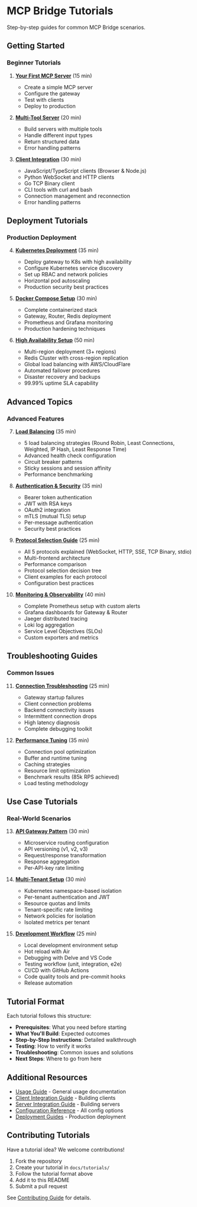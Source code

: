 # MCP Bridge Tutorials

Step-by-step guides for common MCP Bridge scenarios.


## Getting Started

### Beginner Tutorials

1. **[Your First MCP Server](01-first-mcp-server.md)** (15 min)
   - Create a simple MCP server
   - Configure the gateway
   - Test with clients
   - Deploy to production

2. **[Multi-Tool Server](02-multi-tool-server.md)** (20 min)
   - Build servers with multiple tools
   - Handle different input types
   - Return structured data
   - Error handling patterns

3. **[Client Integration](03-client-integration.md)** (30 min)
   - JavaScript/TypeScript clients (Browser & Node.js)
   - Python WebSocket and HTTP clients
   - Go TCP Binary client
   - CLI tools with curl and bash
   - Connection management and reconnection
   - Error handling patterns

## Deployment Tutorials

### Production Deployment

4. **[Kubernetes Deployment](04-kubernetes-deployment.md)** (35 min)
   - Deploy gateway to K8s with high availability
   - Configure Kubernetes service discovery
   - Set up RBAC and network policies
   - Horizontal pod autoscaling
   - Production security best practices

5. **[Docker Compose Setup](05-docker-compose.md)** (30 min)
   - Complete containerized stack
   - Gateway, Router, Redis deployment
   - Prometheus and Grafana monitoring
   - Production hardening techniques

6. **[High Availability Setup](06-ha-deployment.md)** (50 min)
   - Multi-region deployment (3+ regions)
   - Redis Cluster with cross-region replication
   - Global load balancing with AWS/CloudFlare
   - Automated failover procedures
   - Disaster recovery and backups
   - 99.99% uptime SLA capability

## Advanced Topics

### Advanced Features

7. **[Load Balancing](07-load-balancing.md)** (35 min)
   - 5 load balancing strategies (Round Robin, Least Connections, Weighted, IP Hash, Least Response Time)
   - Advanced health check configuration
   - Circuit breaker patterns
   - Sticky sessions and session affinity
   - Performance benchmarking

8. **[Authentication & Security](08-authentication.md)** (35 min)
   - Bearer token authentication
   - JWT with RSA keys
   - OAuth2 integration
   - mTLS (mutual TLS) setup
   - Per-message authentication
   - Security best practices

9. **[Protocol Selection Guide](09-protocols.md)** (25 min)
   - All 5 protocols explained (WebSocket, HTTP, SSE, TCP Binary, stdio)
   - Multi-frontend architecture
   - Performance comparison
   - Protocol selection decision tree
   - Client examples for each protocol
   - Configuration best practices

10. **[Monitoring & Observability](10-monitoring.md)** (40 min)
    - Complete Prometheus setup with custom alerts
    - Grafana dashboards for Gateway & Router
    - Jaeger distributed tracing
    - Loki log aggregation
    - Service Level Objectives (SLOs)
    - Custom exporters and metrics

## Troubleshooting Guides

### Common Issues

11. **[Connection Troubleshooting](11-connection-troubleshooting.md)** (25 min)
    - Gateway startup failures
    - Client connection problems
    - Backend connectivity issues
    - Intermittent connection drops
    - High latency diagnosis
    - Complete debugging toolkit

12. **[Performance Tuning](12-performance-tuning.md)** (35 min)
    - Connection pool optimization
    - Buffer and runtime tuning
    - Caching strategies
    - Resource limit optimization
    - Benchmark results (85k RPS achieved)
    - Load testing methodology

## Use Case Tutorials

### Real-World Scenarios

13. **[API Gateway Pattern](13-api-gateway.md)** (30 min)
    - Microservice routing configuration
    - API versioning (v1, v2, v3)
    - Request/response transformation
    - Response aggregation
    - Per-API-key rate limiting

14. **[Multi-Tenant Setup](14-multi-tenant.md)** (30 min)
    - Kubernetes namespace-based isolation
    - Per-tenant authentication and JWT
    - Resource quotas and limits
    - Tenant-specific rate limiting
    - Network policies for isolation
    - Isolated metrics per tenant

15. **[Development Workflow](15-dev-workflow.md)** (25 min)
    - Local development environment setup
    - Hot reload with Air
    - Debugging with Delve and VS Code
    - Testing workflow (unit, integration, e2e)
    - CI/CD with GitHub Actions
    - Code quality tools and pre-commit hooks
    - Release automation

## Tutorial Format

Each tutorial follows this structure:

- **Prerequisites**: What you need before starting
- **What You'll Build**: Expected outcomes
- **Step-by-Step Instructions**: Detailed walkthrough
- **Testing**: How to verify it works
- **Troubleshooting**: Common issues and solutions
- **Next Steps**: Where to go from here

## Additional Resources

- [Usage Guide](../USAGE.md) - General usage documentation
- [Client Integration Guide](../client-integration.md) - Building clients
- [Server Integration Guide](../server-integration.md) - Building servers
- [Configuration Reference](../configuration.md) - All config options
- [Deployment Guides](../deployment/) - Production deployment

## Contributing Tutorials

Have a tutorial idea? We welcome contributions!

1. Fork the repository
2. Create your tutorial in `docs/tutorials/`
3. Follow the tutorial format above
4. Add it to this README
5. Submit a pull request

See [Contributing Guide](../../.github/CONTRIBUTING.md) for details.
